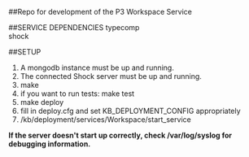 ##Repo for development of the P3 Workspace Service

##SERVICE DEPENDENCIES
typecomp  
shock  

##SETUP

1. A mongodb instance must be up and running.  
2. The connected Shock server must be up and running.  
3. make  
4. if you want to run tests: make test  
5. make deploy  
6. fill in deploy.cfg and set KB_DEPLOYMENT_CONFIG appropriately  
7. /kb/deployment/services/Workspace/start_service  

**If the server doesn't start up correctly, check /var/log/syslog for debugging information.**
